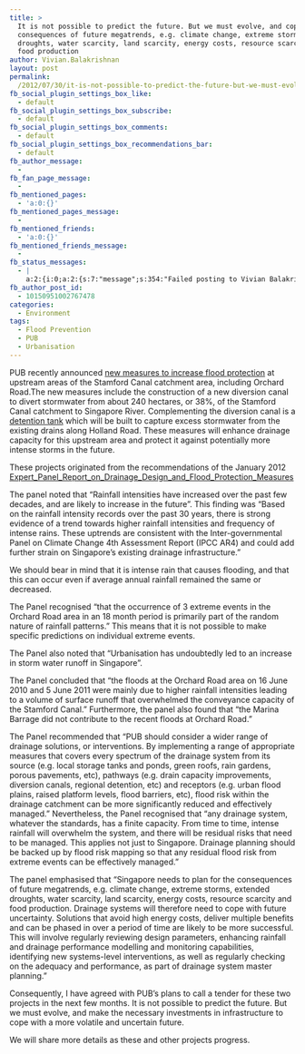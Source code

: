 ```yaml
---
title: >
  It is not possible to predict the future. But we must evolve, and cope with the
  consequences of future megatrends, e.g. climate change, extreme storms, extended
  droughts, water scarcity, land scarcity, energy costs, resource scarcity and
  food production
author: Vivian.Balakrishnan
layout: post
permalink:
  /2012/07/30/it-is-not-possible-to-predict-the-future-but-we-must-evolve-and-cope-with-the-consequences-of-future-megatrends-e-g-climate-change-extreme-storms-extended-droughts-water-scarcity-land-scarcity/
fb_social_plugin_settings_box_like:
  - default
fb_social_plugin_settings_box_subscribe:
  - default
fb_social_plugin_settings_box_comments:
  - default
fb_social_plugin_settings_box_recommendations_bar:
  - default
fb_author_message:
  - 
fb_fan_page_message:
  - 
fb_mentioned_pages:
  - 'a:0:{}'
fb_mentioned_pages_message:
  - 
fb_mentioned_friends:
  - 'a:0:{}'
fb_mentioned_friends_message:
  - 
fb_status_messages:
  - |
    a:2:{i:0;a:2:{s:7:"message";s:354:"Failed posting to Vivian Balakrishnan's Timeline because the access token expired.  To reactivate publishing, visit the Facebook settings page and re-enable the "Publish to fan page" setting. Full error: {"message":"Error validating access token: Session has expired at unix time 1343066400. The current unix time is 1343580911.","type":"OAuthException"}";s:5:"error";s:1:"1";}i:1;a:2:{s:7:"message";s:104:"Posted to <a href="http://www.facebook.com/10150951002767478" target="_blank">your Facebook Timeline</a>";s:5:"error";s:0:"";}}
fb_author_post_id:
  - 10150951002767478
categories:
  - Environment
tags:
  - Flood Prevention
  - PUB
  - Urbanisation
---
```

<p>PUB recently announced <a href="http://www.pub.gov.sg/mpublications/Pages/PressReleases.aspx#" title="PUB press release - 19 July 2012">new measures to increase flood protection</a> at upstream areas of the Stamford Canal catchment area, including Orchard Road.The new measures include the construction of a new diversion canal to divert stormwater from about 240 hectares, or 38%, of the Stamford Canal catchment to Singapore River. Complementing the diversion canal is a <a href="http://en.wikipedia.org/wiki/Detention_basin">detention tank</a> which will be built to capture excess stormwater from the existing drains along Holland Road. These measures will enhance drainage capacity for this upstream area and protect it against potentially more intense storms in the future.</p>

<p>These projects originated from the recommendations of the January 2012 <a href="http://vivian.balakrishnan.sg/wp-content/uploads/2012/07/Expert_Panel_Report_on_Drainage_Design_and_Flood_Protection_Measures.pdf">Expert_Panel_Report_on_Drainage_Design_and_Flood_Protection_Measures</a></p>

<p>The panel noted that &#8220;Rainfall intensities have increased over the past few decades, and are likely to increase in the future&#8221;. This finding was &#8220;Based on the rainfall intensity records over the past 30 years, there is strong evidence of a trend towards higher rainfall intensities and frequency of intense rains. These uptrends are consistent with the Inter-governmental Panel on Climate Change 4th Assessment Report (IPCC AR4) and could add further strain on Singapore&#8217;s existing drainage infrastructure.&#8221;</p>

<p>We should bear in mind that it is intense rain that causes flooding, and that this can occur even if average annual rainfall remained the same or decreased.</p>

<p>The Panel recognised &#8220;that the occurrence of 3 extreme events in the Orchard Road area in an 18 month period is primarily part of the random nature of rainfall patterns.&#8221; This means that it is not possible to make specific predictions on individual extreme events.</p>

<p>The Panel also noted that &#8220;Urbanisation has undoubtedly led to an increase in storm water runoff in Singapore&#8221;.</p>

<p>The Panel concluded that &#8220;the floods at the Orchard Road area on 16 June 2010 and 5
June 2011 were mainly due to higher rainfall intensities leading to a volume of surface runoff that overwhelmed the conveyance capacity of the Stamford Canal.&#8221; Furthermore, the panel also found that &#8220;the Marina Barrage did not contribute to the recent floods at Orchard Road.&#8221;</p>

<p>The Panel recommended that &#8220;PUB should consider a wider range of drainage solutions, or interventions. By implementing a range of appropriate measures that covers every spectrum of the drainage system from its source (e.g. local storage tanks and ponds, green roofs, rain gardens, porous pavements, etc), pathways (e.g. drain capacity improvements, diversion canals, regional detention, etc) and receptors (e.g. urban flood plains, raised platform levels, flood barriers, etc), flood risk within the drainage catchment
can be more significantly reduced and effectively managed.&#8221;
Nevertheless, the Panel recognised that &#8220;any drainage system, whatever the standards, has a finite capacity. From time to time, intense rainfall will overwhelm the system, and there will be residual risks that need to be managed. This applies not just to Singapore. Drainage planning should be backed up by flood risk mapping so that any residual flood risk from extreme events can be effectively managed.&#8221;</p>

<p>The panel emphasised that &#8220;Singapore needs to plan for the consequences of future megatrends, e.g. climate change, extreme storms, extended droughts, water scarcity, land scarcity, energy costs, resource scarcity and food production. Drainage systems will therefore need to cope with future uncertainty. Solutions that avoid high energy costs, deliver multiple benefits and can be phased in over a period of time are likely to be more successful. This will involve regularly reviewing design parameters, enhancing rainfall and drainage performance modelling and monitoring capabilities, identifying new systems-level interventions, as well as regularly checking on the adequacy and performance, as part of drainage system master planning.&#8221;</p>

<p>Consequently, I have agreed with PUB&#8217;s plans to call a tender for these two projects in the next few months. It is not possible to predict the future. But we must evolve, and make the necessary investments in infrastructure to cope with a more volatile and uncertain future.</p>

<p>We will share more details as these and other projects progress.</p>

<p> </p>

<p> </p>
